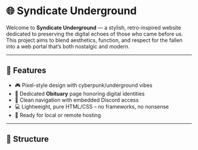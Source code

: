 # 🌐 Syndicate Underground

Welcome to **Syndicate Underground** — a stylish, retro-inspired website dedicated to preserving the digital echoes of those who came before us.  
This project aims to blend aesthetics, function, and respect for the fallen into a web portal that’s both nostalgic and modern.

---

## 🧩 Features

- 🎮 Pixel-style design with cyberpunk/underground vibes  
- 📜 Dedicated **Obituary** page honoring digital identities  
- 🔗 Clean navigation with embedded Discord access  
- 💻 Lightweight, pure HTML/CSS – no frameworks, no nonsense  
- 📁 Ready for local or remote hosting

---

## 📂 Structure


